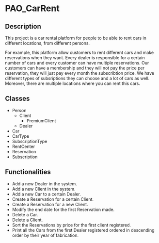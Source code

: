 # PAO_CarRent
## Description
This project is a car rental platform for people to be able to rent cars in different locations, from different persons.

For example, this platform allow customers to rent different cars and make reservations when they want. Every dealer is responsible for a certain number of cars and every customer can have multiple reservations. Our customers can have a membership and they will not pay the price per reservation, they will just pay every month the subscribtion price. We have different types of subsriptions they can choose and a lot of cars as well. Moreover, there are multiple locations where you can rent this cars.

## Classes
- Person
  - Client
    - PremiumClient
  - Dealer
- Car
- CarType
- SubscriptionType
- RentCenter
- Reservation
- Subscription

## Functionalities
- Add a new Dealer in the system.
- Add a new Client in the system.
- Add a new Car to a certain Dealer.
- Create a Reservation for a certain Client.
- Create a Reservation for a new Client.
- Modify the end date for the first Reservation made.
- Delete a Car.
- Delete a Client.
- Sort the Reservations by price for the first client registered.
- Print all the Cars from the first Dealer registered ordered in descending order by their year of fabrication.

